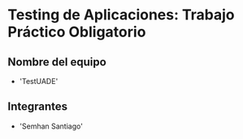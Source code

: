 # Testing de Aplicaciones: Trabajo Práctico Obligatorio
## Nombre del equipo
- 'TestUADE'
## Integrantes
- 'Semhan Santiago'
